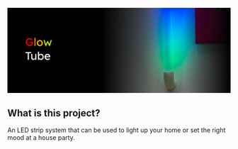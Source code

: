 ![GlowTube](readme/header.jpg)

## What is this project?

An LED strip system that can be used to light up your home or set the right mood at a house party. 

